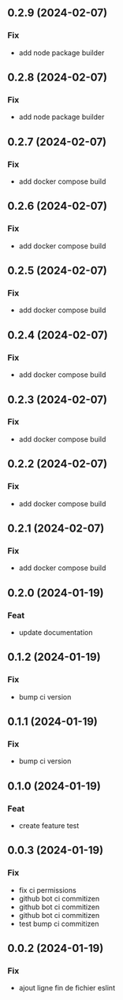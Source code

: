 ## 0.2.9 (2024-02-07)

### Fix

- add node package builder

## 0.2.8 (2024-02-07)

### Fix

- add node package builder

## 0.2.7 (2024-02-07)

### Fix

- add docker compose build

## 0.2.6 (2024-02-07)

### Fix

- add docker compose build

## 0.2.5 (2024-02-07)

### Fix

- add docker compose build

## 0.2.4 (2024-02-07)

### Fix

- add docker compose build

## 0.2.3 (2024-02-07)

### Fix

- add docker compose build

## 0.2.2 (2024-02-07)

### Fix

- add docker compose build

## 0.2.1 (2024-02-07)

### Fix

- add docker compose build

## 0.2.0 (2024-01-19)

### Feat

- update documentation

## 0.1.2 (2024-01-19)

### Fix

- bump ci version

## 0.1.1 (2024-01-19)

### Fix

- bump ci version

## 0.1.0 (2024-01-19)

### Feat

- create feature test

## 0.0.3 (2024-01-19)

### Fix

- fix ci permissions
- github bot ci commitizen
- github bot ci commitizen
- github bot ci commitizen
- test bump ci commitizen

## 0.0.2 (2024-01-19)

### Fix

- ajout ligne fin de fichier eslint
